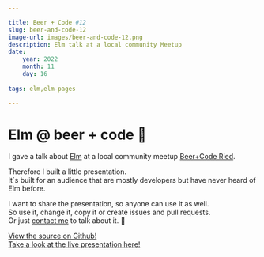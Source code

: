 ```yaml
---

title: Beer + Code #12
slug: beer-and-code-12
image-url: images/beer-and-code-12.png
description: Elm talk at a local community Meetup
date:
    year: 2022
    month: 11
    day: 16
    
tags: elm,elm-pages

---
```


# Elm @ beer + code 🍺

I gave a talk about [Elm](https://elm-lang.org/) at a local community meetup [Beer+Code Ried](https://beercoderied.at/event/beer-code-12/).

Therefore I built a little presentation.  
It´s built for an audience that are mostly developers but have never heard of Elm before.

I want to share the presentation, so anyone can use it as well.  
So use it, change it, copy it or create issues and pull requests.  
Or just [contact me](/contact) to talk about it. 📧

[View the source on Github!](https://github.com/JakobFerdinand/elm-pres)  
[Take a look at the live presentation here!](https://elm-pres.jakobferdinand.at/)
